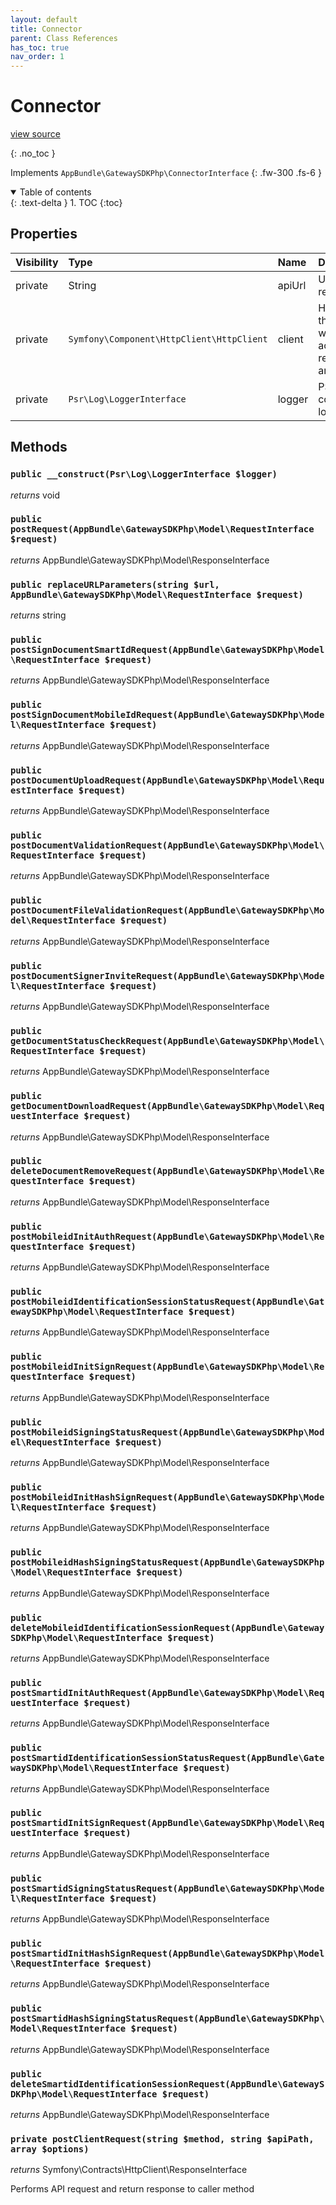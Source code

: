 ```yaml
---
layout: default
title: Connector
parent: Class References
has_toc: true
nav_order: 1
---
```


# Connector
[view source](https://github.com/Mark-Sign/gateway-sdk-php/blob/master/src/Connector.php)

{: .no_toc }

Implements `AppBundle\GatewaySDKPhp\ConnectorInterface`
{: .fw-300 .fs-6 }

<details open markdown="block">
  <summary>
    Table of contents
  </summary>
  {: .text-delta }
1. TOC
{:toc}
</details>

## Properties

| Visibility | Type | Name | Description |
| :--- | :--- | :--- | :--- |
| private | String | apiUrl | URL of the request |
| private | `Symfony\Component\HttpClient\HttpClient` | client | Holds client through which actual API requests are made |
| private | `Psr\Log\LoggerInterface` | logger | PSR compatible logger |


## Methods

### `public __construct(Psr\Log\LoggerInterface $logger)`

*returns* void


### `public postRequest(AppBundle\GatewaySDKPhp\Model\RequestInterface $request)`

*returns* AppBundle\GatewaySDKPhp\Model\ResponseInterface


### `public replaceURLParameters(string $url, AppBundle\GatewaySDKPhp\Model\RequestInterface $request)`

*returns* string


### `public postSignDocumentSmartIdRequest(AppBundle\GatewaySDKPhp\Model\RequestInterface $request)`

*returns* AppBundle\GatewaySDKPhp\Model\ResponseInterface


### `public postSignDocumentMobileIdRequest(AppBundle\GatewaySDKPhp\Model\RequestInterface $request)`

*returns* AppBundle\GatewaySDKPhp\Model\ResponseInterface


### `public postDocumentUploadRequest(AppBundle\GatewaySDKPhp\Model\RequestInterface $request)`

*returns* AppBundle\GatewaySDKPhp\Model\ResponseInterface


### `public postDocumentValidationRequest(AppBundle\GatewaySDKPhp\Model\RequestInterface $request)`

*returns* AppBundle\GatewaySDKPhp\Model\ResponseInterface


### `public postDocumentFileValidationRequest(AppBundle\GatewaySDKPhp\Model\RequestInterface $request)`

*returns* AppBundle\GatewaySDKPhp\Model\ResponseInterface


### `public postDocumentSignerInviteRequest(AppBundle\GatewaySDKPhp\Model\RequestInterface $request)`

*returns* AppBundle\GatewaySDKPhp\Model\ResponseInterface


### `public getDocumentStatusCheckRequest(AppBundle\GatewaySDKPhp\Model\RequestInterface $request)`

*returns* AppBundle\GatewaySDKPhp\Model\ResponseInterface


### `public getDocumentDownloadRequest(AppBundle\GatewaySDKPhp\Model\RequestInterface $request)`

*returns* AppBundle\GatewaySDKPhp\Model\ResponseInterface


### `public deleteDocumentRemoveRequest(AppBundle\GatewaySDKPhp\Model\RequestInterface $request)`

*returns* AppBundle\GatewaySDKPhp\Model\ResponseInterface


### `public postMobileidInitAuthRequest(AppBundle\GatewaySDKPhp\Model\RequestInterface $request)`

*returns* AppBundle\GatewaySDKPhp\Model\ResponseInterface


### `public postMobileidIdentificationSessionStatusRequest(AppBundle\GatewaySDKPhp\Model\RequestInterface $request)`

*returns* AppBundle\GatewaySDKPhp\Model\ResponseInterface


### `public postMobileidInitSignRequest(AppBundle\GatewaySDKPhp\Model\RequestInterface $request)`

*returns* AppBundle\GatewaySDKPhp\Model\ResponseInterface


### `public postMobileidSigningStatusRequest(AppBundle\GatewaySDKPhp\Model\RequestInterface $request)`

*returns* AppBundle\GatewaySDKPhp\Model\ResponseInterface


### `public postMobileidInitHashSignRequest(AppBundle\GatewaySDKPhp\Model\RequestInterface $request)`

*returns* AppBundle\GatewaySDKPhp\Model\ResponseInterface


### `public postMobileidHashSigningStatusRequest(AppBundle\GatewaySDKPhp\Model\RequestInterface $request)`

*returns* AppBundle\GatewaySDKPhp\Model\ResponseInterface


### `public deleteMobileidIdentificationSessionRequest(AppBundle\GatewaySDKPhp\Model\RequestInterface $request)`

*returns* AppBundle\GatewaySDKPhp\Model\ResponseInterface


### `public postSmartidInitAuthRequest(AppBundle\GatewaySDKPhp\Model\RequestInterface $request)`

*returns* AppBundle\GatewaySDKPhp\Model\ResponseInterface


### `public postSmartidIdentificationSessionStatusRequest(AppBundle\GatewaySDKPhp\Model\RequestInterface $request)`

*returns* AppBundle\GatewaySDKPhp\Model\ResponseInterface


### `public postSmartidInitSignRequest(AppBundle\GatewaySDKPhp\Model\RequestInterface $request)`

*returns* AppBundle\GatewaySDKPhp\Model\ResponseInterface


### `public postSmartidSigningStatusRequest(AppBundle\GatewaySDKPhp\Model\RequestInterface $request)`

*returns* AppBundle\GatewaySDKPhp\Model\ResponseInterface


### `public postSmartidInitHashSignRequest(AppBundle\GatewaySDKPhp\Model\RequestInterface $request)`

*returns* AppBundle\GatewaySDKPhp\Model\ResponseInterface


### `public postSmartidHashSigningStatusRequest(AppBundle\GatewaySDKPhp\Model\RequestInterface $request)`

*returns* AppBundle\GatewaySDKPhp\Model\ResponseInterface


### `public deleteSmartidIdentificationSessionRequest(AppBundle\GatewaySDKPhp\Model\RequestInterface $request)`

*returns* AppBundle\GatewaySDKPhp\Model\ResponseInterface


### `private postClientRequest(string $method, string $apiPath, array $options)`

*returns* Symfony\Contracts\HttpClient\ResponseInterface

Performs API request and return response to caller method

